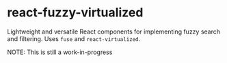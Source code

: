 # react-fuzzy-virtualized

Lightweight and versatile React components for implementing fuzzy search and filtering. Uses `fuse` and `react-virtualized`.

NOTE: This is still a work-in-progress
